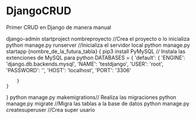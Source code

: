 # DjangoCRUD
Primer CRUD en Django de manera manual 

django-admin startproject nombreproyecto //Crea el proyecto o lo inicializa
python manage.py runserver //Inicializa el servidor local
python manage.py startapp {nombre_de_la_futura_tabla}
{
    pip3 install PyMySQL // Instala las extenciones de MySQL para python
    DATABASES = {
        'default': {
            'ENGINE': 'django.db.backends.mysql',
            'NAME':  'testdjango',
            'USER': 'root',
            'PASSWORD': '',
            'HOST': 'localhost',
            'PORT': '3306'

        }
    }
}
python manage.py makemigrations// Realiza las migraciones 
python manage.py migrate //Migra las tablas a la base de datos
python manage.py createsuperuser //Crea super usario
